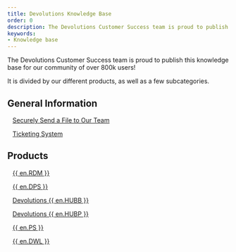 ```yaml
---
title: Devolutions Knowledge Base
order: 0
description: The Devolutions Customer Success team is proud to publish this knowledge base for our community of over 800k users!
keywords:
- Knowledge base
---
```


The Devolutions Customer Success team is proud to publish this knowledge base for our community of over 800k users!  

It is divided by our different products, as well as a few subcategories. 
## General Information 
&nbsp; &nbsp;[Securely Send a File to Our Team](/kb/devolutions-customer-success/securely-send-file/)  

&nbsp; &nbsp;[Ticketing System](/kb/devolutions-customer-success/ticketing-system/)  

## Products 
&nbsp; &nbsp;[{{ en.RDM }}](/kb/remote-desktop-manager/)  

&nbsp; &nbsp;[{{ en.DPS }}](/kb/devolutions-server/)  

&nbsp; &nbsp;[Devolutions {{ en.HUBB }}](/kb/hub-business/)  

&nbsp; &nbsp;[Devolutions {{ en.HUBP }}](/kb/hub-personal/)  

&nbsp; &nbsp;[{{ en.PS }}](/kb/devolutions-powershell/)  

&nbsp; &nbsp;[{{ en.DWL }}](/kb/devolutions-web-login/)  
